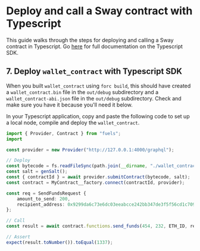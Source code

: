# Deploy and call a Sway contract with Typescript

This guide walks through the steps for deploying and calling a Sway contract in Typescript. Go [here](https://github.com/FuelLabs/fuels-ts) for full documentation on the Typescript SDK.

## 7. Deploy `wallet_contract` with Typescript SDK

When you built `wallet_contract` using `forc build`, this should have created a `wallet_contract.bin` file in the `out/debug` subdirectory and a `wallet_contract-abi.json` file in the `out/debug` subdirectory. Check and make sure you have it because you'll need it below.

In your Typescript application, copy and paste the following code to set up a local node, compile and deploy the `wallet_contract`.

```typescript
import { Provider, Contract } from "fuels";
import

const provider = new Provider("http://127.0.0.1:4000/graphql");

// Deploy
const bytecode = fs.readFileSync(path.join(__dirname, "./wallet_contract.bin"));
const salt = genSalt();
const { contractId } = await provider.submitContract(bytecode, salt);
const contract = MyContract__factory.connect(contractId, provider);

const req = SendFundsRequest {
    amount_to_send: 200,
    recipient_address: 0x9299da6c73e6dc03eeabcce242bb347de3f5f56cd1c70926d76526d7ed199b8b,
};

// Call
const result = await contract.functions.send_funds(454, 232, ETH_ID, req)

// Assert
expect(result.toNumber()).toEqual(1337);
```
